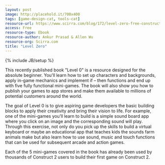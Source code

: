 ```yaml
---
layout: post
image: http://placehold.it/700x400
tags: [game-design-cat, tools-cat]
resource-url: https://www.scirra.com/blog/172/level-zero-free-construct-2-book
access: Free
resource-type: Ebook
resource-author: Ankur Prasad & Allen Wu
resource-org: Scirra.com
title: "Level Zero"
---
```

{% include JB/setup %}

This recently published book "Level 0" is a resource designed for the absolute beginner. You'll learn how to set up characters and backgrounds, apply in-game mechanics and implement if – then functions and end up with five fully functional mini-games. The book will also show you how to publish your games to app stores and make them available to millions of potential customers around the world.

The goal of Level 0 is to give aspiring game developers the basic building blocks to apply their creativity and bring their vision to life. For example, one of the mini-games you’ll learn to build is a simple sound board app where you click on an image and the corresponding sound will play. Through this exercise, not only do you pick up the skills to build a virtual keyboard or maybe an educational app that teaches kids the sounds farm animals make but also learn how to use sound, music and touch functions that can be used for subsequent arcade and action games.

Each of the 5 mini-games covered in the book has already been used by thousands of Construct 2 users to build their first game on Construct 2.
